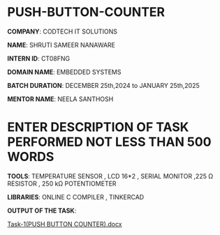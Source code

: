 # PUSH-BUTTON-COUNTER

**COMPANY**: CODTECH IT SOLUTIONS

**NAME**: SHRUTI SAMEER NANAWARE

**INTERN ID**: CT08FNG

**DOMAIN NAME**: EMBEDDED SYSTEMS

**BATCH DURATION**: DECEMBER 25th,2024 to JANUARY 25th,2025

**MENTOR NAME**: NEELA SANTHOSH

# ENTER DESCRIPTION OF TASK PERFORMED NOT LESS THAN 500 WORDS

**TOOLS**: TEMPERATURE SENSOR , LCD 16*2 , SERIAL MONITOR ,225 Ω RESISTOR , 250 kΩ POTENTIOMETER

**LIBRARIES**: ONLINE C COMPILER , TINKERCAD

**OUTPUT OF THE TASK**:

[Task-1(PUSH BUTTON COUNTER).docx](https://github.com/user-attachments/files/18299256/Task-1.PUSH.BUTTON.COUNTER.docx)
